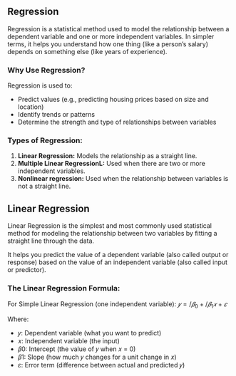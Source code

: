 ## Regression
Regression is a statistical method used to model the relationship between a dependent variable and one or more independent variables. In simpler terms, it helps you understand how one thing (like a person’s salary) depends on something else (like years of experience).

### Why Use Regression?
Regression is used to:
- Predict values (e.g., predicting housing prices based on size and location)
- Identify trends or patterns
- Determine the strength and type of relationships between variables

### Types of Regression:
1. **Linear Regression:** Models the relationship as a straight line.
2. **Multiple Linear RegressionL:** Used when there are two or more independent variables.
3. **Nonlinear regression:** Used when the relationship between variables is not a straight line.

## Linear Regression
Linear Regression is the simplest and most commonly used statistical method for modeling the relationship between two variables by fitting a straight line through the data.  

It helps you predict the value of a dependent variable (also called output or response) based on the value of an independent variable (also called input or predictor).

### The Linear Regression Formula:
For Simple Linear Regression (one independent variable): $𝑦 = /𝛽_0 + /𝛽_1𝑥 + 𝜀$

Where:
- 𝑦: Dependent variable (what you want to predict)
- 𝑥: Independent variable (the input)
- 𝛽0: Intercept (the value of 𝑦 when 𝑥 = 0)
- 𝛽1: Slope (how much 𝑦 changes for a unit change in 𝑥)
- 𝜀: Error term (difference between actual and predicted 𝑦)
